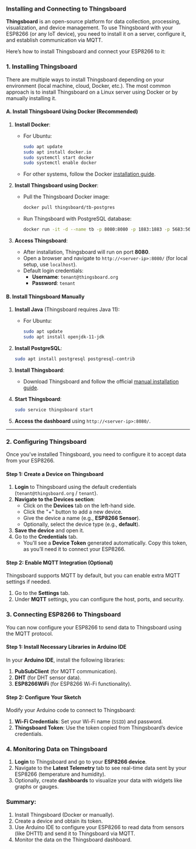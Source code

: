 ### Installing and Connecting to Thingsboard

**Thingsboard** is an open-source platform for data collection, processing, visualization, and device management. To use Thingsboard with your ESP8266 (or any IoT device), you need to install it on a server, configure it, and establish communication via MQTT.

Here’s how to install Thingsboard and connect your ESP8266 to it:

### 1. Installing Thingsboard

There are multiple ways to install Thingsboard depending on your environment (local machine, cloud, Docker, etc.). The most common approach is to install Thingsboard on a Linux server using Docker or by manually installing it.

#### A. Install Thingsboard Using Docker (Recommended)
1. **Install Docker**:
   - For Ubuntu:
     ```bash
     sudo apt update
     sudo apt install docker.io
     sudo systemctl start docker
     sudo systemctl enable docker
     ```
   
   - For other systems, follow the Docker [installation guide](https://docs.docker.com/get-docker/).

2. **Install Thingsboard using Docker**:
   - Pull the Thingsboard Docker image:
     ```bash
     docker pull thingsboard/tb-postgres
     ```

   - Run Thingsboard with PostgreSQL database:
     ```bash
     docker run -it -d --name tb -p 8080:8080 -p 1883:1883 -p 5683:5683/udp thingsboard/tb-postgres
     ```

3. **Access Thingsboard**:
   - After installation, Thingsboard will run on port **8080**.
   - Open a browser and navigate to `http://<server-ip>:8080/` (for local setup, use `localhost`).
   - Default login credentials:
     - **Username**: `tenant@thingsboard.org`
     - **Password**: `tenant`

#### B. Install Thingsboard Manually
1. **Install Java** (Thingsboard requires Java 11):
   - For Ubuntu:
     ```bash
     sudo apt update
     sudo apt install openjdk-11-jdk
     ```

2. **Install PostgreSQL**:
   ```bash
   sudo apt install postgresql postgresql-contrib
   ```

3. **Install Thingsboard**:
   - Download Thingsboard and follow the official [manual installation guide](https://thingsboard.io/docs/user-guide/install/ubuntu/).

4. **Start Thingsboard**:
   ```bash
   sudo service thingsboard start
   ```

5. **Access the dashboard** using `http://<server-ip>:8080/`.

---

### 2. Configuring Thingsboard

Once you’ve installed Thingsboard, you need to configure it to accept data from your ESP8266.

#### Step 1: Create a Device on Thingsboard

1. **Login** to Thingsboard using the default credentials (`tenant@thingsboard.org` / `tenant`).
2. **Navigate to the Devices section**:
   - Click on the **Devices** tab on the left-hand side.
   - Click the "+" button to add a new device.
   - Give the device a name (e.g., **ESP8266 Sensor**).
   - Optionally, select the device type (e.g., **default**).
3. **Save the device** and open it.
4. Go to the **Credentials** tab.
   - You'll see a **Device Token** generated automatically. Copy this token, as you’ll need it to connect your ESP8266.

#### Step 2: Enable MQTT Integration (Optional)
Thingsboard supports MQTT by default, but you can enable extra MQTT settings if needed.

1. Go to the **Settings** tab.
2. Under **MQTT** settings, you can configure the host, ports, and security.

### 3. Connecting ESP8266 to Thingsboard

You can now configure your ESP8266 to send data to Thingsboard using the MQTT protocol.

#### Step 1: Install Necessary Libraries in Arduino IDE
In your **Arduino IDE**, install the following libraries:
1. **PubSubClient** (for MQTT communication).
2. **DHT** (for DHT sensor data).
3. **ESP8266WiFi** (for ESP8266 Wi-Fi functionality).

#### Step 2: Configure Your Sketch
Modify your Arduino code to connect to Thingsboard:

1. **Wi-Fi Credentials**: Set your Wi-Fi name (`SSID`) and password.
2. **Thingsboard Token**: Use the token copied from Thingsboard’s device credentials.

### 4. Monitoring Data on Thingsboard

1. **Login** to Thingsboard and go to your **ESP8266 device**.
2. Navigate to the **Latest Telemetry** tab to see real-time data sent by your ESP8266 (temperature and humidity).
3. Optionally, create **dashboards** to visualize your data with widgets like graphs or gauges.

### Summary:
1. Install Thingsboard (Docker or manually).
2. Create a device and obtain its token.
3. Use Arduino IDE to configure your ESP8266 to read data from sensors (like DHT11) and send it to Thingsboard via MQTT.
4. Monitor the data on the Thingsboard dashboard.


